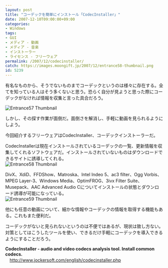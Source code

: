 ```yaml
---
layout: post
title: "コーデックを簡単にインストール「CodecInstaller」"
date: 2007-12-10T09:00:00+09:00
categories:
- Windows
tags: 
- GUI
- メディア - 動画
- メディア - 音楽
- インストーラー
- ライセンス - フリーウェア
permalink: /2007/12/codecinstaller/
catch: https://images.moongift.jp/2007/12/entrance58-thumbnail.png
id: 5239
---
```

有名なものから、そうでないものまでコーデックというのは様々に存在する。全てを知っている人はそう多くないと思う。恐らく自分が見ようと思った際にコーデックがなければ情報を収集と言った具合だろう。   
  
 ![Entrance57 Thumbnail](https://images.moongift.jp/2007/12/entrance57-thumbnail.png)  
  
しかし、その探す作業が面倒だ。面倒さを解消し、手軽に動画を見られるようにしよう。   
  
今回紹介するフリーウェアはCodecInstaller、コーデックインストーラーだ。   
<!--more-->  
CodecInstallerは現在インストールされているコーデックの一覧、更新情報を収集してくれるソフトウェアだ。インストールされていないものはダウンロードできるサイトに誘導してくれる。   
 ![Entrance58 Thumbnail](https://images.moongift.jp/2007/12/entrance58-thumbnail.png)  
  
DivX、XdiD、FFDShow、Matroska、Intel Indeo 5、ac3 filter、Ogg Vorbis、MPEG Layer-3、Windows Media、OptimFROG、3ivx Filter Suite、Musepack、AAC Advanced Audio Cについてインストールの状態とダウンロード誘導が可能になっている。   
 ![Entrance59 Thumbnail](https://images.moongift.jp/2007/12/entrance59-thumbnail.png)  
  
他にも任意の動画について、細かな情報やコーデックの情報を取得する機能もある。これもまた便利だ。   
  
コーデックがないと見られないというのは不便ではあるが、現状は致し方ない。対策としてはこうしたツールを使い、できるだけ手軽にコーデックを導入できるようにすることだろう。   
  
**CodecInstaller - audio and video codecs analysis tool. Install common codecs.**   
　[http://www.jockersoft.com/english/codecinstaller.php   
](http://www.jockersoft.com/english/codecinstaller.php)

